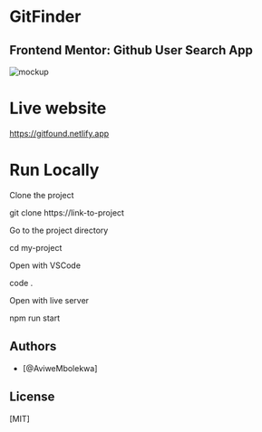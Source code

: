 # GitFinder
 
## Frontend Mentor: Github User Search App
![mockup](https://github.com/AviweMbolekwa/GitFinder/tree/main/assets/readme/mockup.jpg)

# Live website
https://gitfound.netlify.app

# Run Locally
Clone the project

  git clone https://link-to-project

Go to the project directory

  cd my-project

Open with VSCode

  code .

Open with live server

  npm run start


## Authors

- \[@AviweMbolekwa]

## License

\[MIT]

